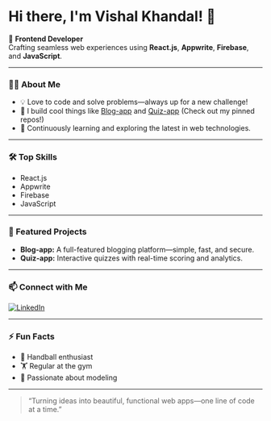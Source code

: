 # Hi there, I'm Vishal Khandal! 👋

🚀 **Frontend Developer**  
Crafting seamless web experiences using **React.js**, **Appwrite**, **Firebase**, and **JavaScript**.

---

### 👨‍💻 About Me
- 💡 Love to code and solve problems—always up for a new challenge!
- 📝 I build cool things like [Blog-app](#) and [Quiz-app](#) (Check out my pinned repos!)
- 🌱 Continuously learning and exploring the latest in web technologies.

---

### 🛠️ Top Skills
- React.js
- Appwrite
- Firebase
- JavaScript

---

### 🌟 Featured Projects
- **Blog-app:** A full-featured blogging platform—simple, fast, and secure.
- **Quiz-app:** Interactive quizzes with real-time scoring and analytics.

---

### 📫 Connect with Me
[![LinkedIn](https://img.shields.io/badge/LinkedIn-blue?logo=linkedin&logoColor=white)](https://www.linkedin.com/in/vishalkhandal/)

---

### ⚡ Fun Facts
- 🏐 Handball enthusiast
- 🏋️ Regular at the gym
- 🕺 Passionate about modeling

---

> “Turning ideas into beautiful, functional web apps—one line of code at a time.”

<!--
**Vishalkhandal/Vishalkhandal** is a ✨ special ✨ repository because its `README.md` (this file) appears on your GitHub profile.
-->
